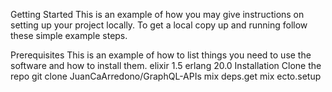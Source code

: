 Getting Started
This is an example of how you may give instructions on setting up your project locally. To get a local copy up and running follow these simple example steps.

Prerequisites
This is an example of how to list things you need to use the software and how to install them.
elixir 1.5
erlang 20.0
Installation
Clone the repo
git clone JuanCaArredono/GraphQL-APIs
mix deps.get
mix ecto.setup